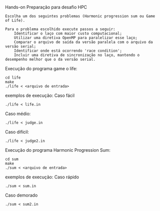 Hands-on
Preparação para desafio HPC 

    Escolha um dos seguintes problemas (Harmonic progression sum ou Game of Life).
    
    Para o problema escolhido execute passos a seguir:
        Identificar o laço com maior custo computacional;
        Utilizar uma diretiva OpenMP para paralelizar esse laço;
        Comparar o arquivo de saída da versão paralela com o arquivo da versão serial;
        Identificar onde está ocorrendo 'race condition';
        Incluir uma diretiva de sincronização no laço, mantendo o desempenho melhor que o da versão serial.

Execução do programa game o life:
```
cd life
make
./life < <arquivo de entrada>
```
exemplos de execução:
Caso fácil

```
./life < life.in
```

Caso médio:

```
./life < judge.in
```

Caso difícil:

```
./life < judge2.in
```

Execução do programa Harmonic Progression Sum:
```
cd sum
make
./sum < <arquivo de entrada>
```
exemplos de execução:
Caso rápido
```
./sum < sum.in
```

Caso demorado
```
./sum < sum2.in
```


